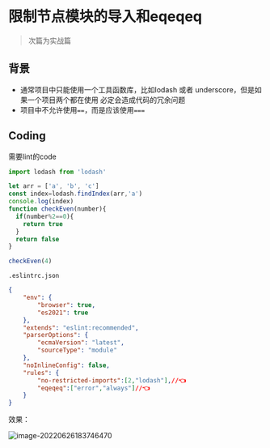 # 限制节点模块的导入和eqeqeq

> 次篇为实战篇

## 背景

-  通常项目中只能使用一个工具函数库，比如lodash 或者 underscore，但是如果一个项目两个都在使用 必定会造成代码的冗余问题
- 项目中不允许使用`==`，而是应该使用`===`

## Coding

需要lint的code

```js
import lodash from 'lodash'

let arr = ['a', 'b', 'c']
const index=lodash.findIndex(arr,'a')
console.log(index)
function checkEven(number){
  if(number%2==0){
    return true
  }
  return false
}

checkEven(4)

```

`.eslintrc.json`

```json
{
    "env": {
        "browser": true,
        "es2021": true
    },
    "extends": "eslint:recommended",
    "parserOptions": {
        "ecmaVersion": "latest",
        "sourceType": "module"
    },
    "noInlineConfig": false,
    "rules": {
        "no-restricted-imports":[2,"lodash"],//👈
        "eqeqeq":["error","always"]//👈
    }
}

```

效果：

![image-20220626183746470](https://tva1.sinaimg.cn/large/e6c9d24egy1h3ltx7lsdxj20nw0j6400.jpg)